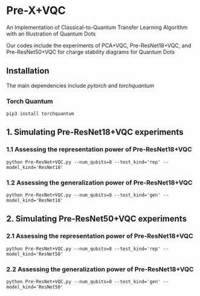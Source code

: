 # Pre-X+VQC
An Implementation of Classical-to-Quantum Transfer Learning Algorithm with an Illustration of Quantum Dots 

Our codes include the experiments of PCA+VQC, Pre-ResNet18+VQC, and Pre-ResNet50+VQC for charge stability diagrams for Quantum Dots

## Installation

The main dependencies include *pytorch* and *torchquantum*

### Torch Quantum 
```
pip3 install torchquantum
```

## 1. Simulating Pre-ResNet18+VQC experiments

### 1.1 Assessing the representation power of Pre-ResNet18+VQC
```
python Pre-ResNet+VQC.py --num_qubits=8 --test_kind='rep' --model_kind='ResNet18'
```

### 1.2 Assessing the generalization power of Pre-ResNet18+VQC
```
python Pre-ResNet+VQC.py --num_qubits=8 --test_kind='gen' --model_kind='ResNet18'
```

## 2. Simulating Pre-ResNet50+VQC experiments

### 2.1 Assessing the representation power of Pre-ResNet18+VQC
```
python Pre-ResNet+VQC.py --num_qubits=8 --test_kind='rep' --model_kind='ResNet50'
```

### 2.2 Assessing the generalization power of Pre-ResNet18+VQC
```
python Pre-ResNet+VQC.py --num_qubits=8 --test_kind='gen' --model_kind='ResNet50'
```

